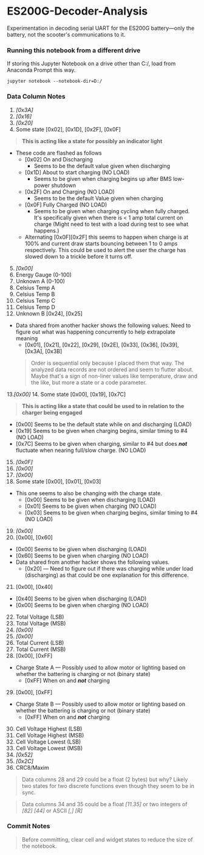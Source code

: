 # ES200G-Decoder-Analysis
Experimentation in decoding serial UART for the ES200G battery—only the battery, not the scooter's communications to it.


### Running this notebook from a different drive
If storing this Jupyter Notebook on a drive other than C:/, load from Anaconda Prompt this way.

```
jupyter notebook --notebook-dir=D:/
```

### Data Column Notes
1. _[0x3A]_
2. _[0x16]_
3. _[0x20]_
4. Some state [0x02], [0x1D], [0x2F], [0x0F]
  > __This is acting like a state for possibly an indicator light__

  * These code are flashed as follows
    * [0x02] On and Discharging
      * Seems to be the default value given when discharging
    * [0x1D] About to start charging (NO LOAD)
      * Seems to be given when charging begins up after BMS low-power shutdown
    * [0x2F] On and Charging (NO LOAD)
      * Seems to be the default Value given when charging
    * [0x0F] Fully Charged (NO LOAD)
      * Seems to be given when charging cycling when fully charged. It's specifically given when there is < 1 amp total current on charge (Might need to test with a load during test to see what happens.)
    * Alternating [0x0F][0x2F] this seems to happen when charge is at 100% and current draw starts bouncing between 1 to 0 amps respectively. This could be used to alert the user the charge has slowed down to a trickle before it turns off.
5. _[0x00]_
6. Energy Gauge (0-100)
7. Unknown A (0-100)
8. Celsius Temp A
9. Celsius Temp B
10. Celsius Temp C
11. Celsius Temp D
12. Unknown B [0x24], [0x25]
  * Data shared from another hacker shows the following values. Need to figure out what was happening concurrently to help extrapolate meaning
    * [0x01], [0x21], [0x22], [0x29], [0x2E], [0x33], [0x36], [0x39], [0x3A], [0x3B]
    > Order is sequential only because I placed them that way. The analyzed data records are not ordered and seem to flutter about. Maybe that's a sign of non-liner values like temperature, draw and the like, but more a state or a code parameter.

13._[0x00]_
14. Some state [0x00], [0x19], [0x7C]
  > __This is acting like a state that could be used to in relation to the charger being engaged__

  * [0x00] Seems to be the default state while on and discharging (LOAD)
  * [0x19] Seems to be given when charging begins, similar timing to #4 (NO LOAD)
  * [0x7C] Seems to be given when charging, similar to #4 but does _**not**_ fluctuate when nearing full/slow charge. (NO LOAD)
15. _[0x0F]_
16. _[0x00]_
17. _[0x00]_
18. Some state [0x00], [0x01], [0x03]
  * This one seems to also be changing with the charge state.
      * [0x00] Seems to be given when discharging (LOAD)
      * [0x01] Seems to be given when charging (NO LOAD)
      * [0x03] Seems to be given when charging begins, similar timing to #4 (NO LOAD)
19. _[0x00]_
20. [0x00], [0x60]
  * [0x00] Seems to be given when discharging (LOAD)
  * [0x60] Seems to be given when charging (NO LOAD)
  * Data shared from another hacker shows the following values.
      * [0x20] — Need to figure out if there was charging while under load (discharging) as that could be one explanation for this difference.
21. [0x00], [0x40]
  * [0x40] Seems to be given when discharging (LOAD)
  * [0x00] Seems to be given when charging (NO LOAD)
22. Total Voltage (LSB)
23. Total Voltage (MSB)
24. _[0x00]_
25. _[0x00]_
26. Total Current (LSB)
27. Total Current (MSB)
28. [0x00], [0xFF]
  * Charge State A — Possibly used to allow motor or lighting based on whether the battering is charging or not (binary state)
      * [0xFF] When on and _**not**_ charging
29. [0x00], [0xFF]
  * Charge State B — Possibly used to allow motor or lighting based on whether the battering is charging or not (binary state)
      * [0xFF] When on and _**not**_ charging
30. Cell Voltage Highest (LSB)
31. Cell Voltage Highest (MSB)
32. Cell Voltage Lowest (LSB)
33. Cell Voltage Lowest (MSB)
34. _[0x52]_
35. _[0x2C]_
36. CRC8/Maxim

> Data columns 28 and 29 could be a float (2 bytes) but why? Likely two states for two discrete functions even though they seem to be in sync.

> Data columns 34 and 35 could be a float _[11.35]_ or two integers of _[82]_ _[44]_ or ASCII _[,]_ _[R]_

### Commit Notes
> Before committing, clear cell and widget states to reduce the size of the notebook.

